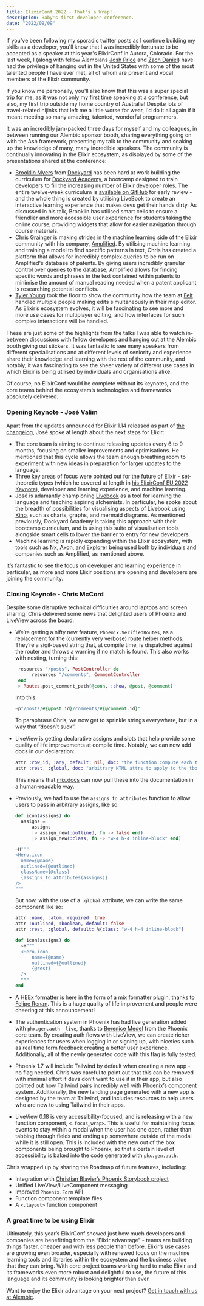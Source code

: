 ```yaml
---
title: ElixirConf 2022 - That's a Wrap!
description: Baby's first developer conference.
date: "2022/09/09"
---
```


If you've been following my sporadic twitter posts as I continue building my skills as a developer, you'll know that I was incredibly fortunate to be accepted as a speaker at this year's ElixirConf in Aurora, Colorado. For the last week, I (along with fellow Alembians [Josh Price](https://twitter.com/joshprice) and [Zach Daniel](https://twitter.com/ZachSDaniel1)) have had the privilege of hanging out in the United States with some of the most talented people I have ever met, all of whom are present and vocal members of the Elixir community.

If you know me personally, you'll also know that this was a super special trip for me, as it was not only my first time speaking at a conference, but also, my first trip outside my home country of Australia! Despite lots of travel-related hijinks that left me a little worse for wear, I'd do it all again if it meant meeting so many amazing, talented, wonderful programmers.

It was an incredibly jam-packed three days for myself and my colleagues, in between running our Alembic sponsor booth, sharing everything going on with the Ash framework, presenting my talk to the community and soaking up the knowledge of many, many incredible speakers. The community is continually innovating in the Elixir ecosystem, as displayed by some of the presentations shared at the conference:

- [Brooklin Myers](https://twitter.com/BrooklinJMyers) from [Dockyard](https://dockyard.com/) has been hard at work building the curriculum for [Dockyard Academy](https://academy.dockyard.com/), a bootcamp designed to train developers to fill the increasing number of Elixir developer roles. The entire twelve-week curriculum is [available on GitHub](https://github.com/DockYard-Academy) for early review - and the whole thing is created by utilising LiveBook to create an interactive learning experience that makes devs get their hands dirty. As discussed in his talk, Brooklin has utilised smart cells to ensure a friendlier and more accessible user experience for students taking the online course, providing widgets that allow for easier navigation through course materials.
- [Chris Grainger](https://twitter.com/cigrainger) is making strides in the machine learning side of the Elixir community with his company, [Amplified](https://www.amplified.ai/). By utilising machine learning and training a model to find specific patterns in text, Chris has created a platform that allows for incredibly complex queries to be run on Amplified's database of patents. By giving users incredibly granular control over queries to the database, Amplified allows for finding specific words and phrases in the text contained within patents to minimise the amount of manual reading needed when a patent applicant is researching potential conflicts.
- [Tyler Young](https://twitter.com/TylerAYoung) took the floor to show the community how the team at [Felt](https://felt.com/) handled multiple people making edits simultaneously in their map editor. As Elixir’s ecosystem evolves, it will be fascinating to see more and more use cases for multiplayer editing, and how interfaces for such complex interactions will be handled.

These are just some of the highlights from the talks I was able to watch in-between discussions with fellow developers and hanging out at the Alembic booth giving out stickers. It was fantastic to see many speakers from different specialisations and at different levels of seniority and experience share their knowledge and learning with the rest of the community, and notably, it was fascinating to see the sheer variety of different use cases in which Elixir is being utilised by individuals and organisations alike.

Of course, no ElixirConf would be complete without its keynotes, and the core teams behind the ecosystem’s technologies and frameworks absolutely delivered.

### Opening Keynote - José Valim

Apart from the updates announced for Elixir 1.14 released as part of [the changelog](https://github.com/elixir-lang/elixir/blob/v1.14/CHANGELOG.md), José spoke at length about the next steps for Elixir:

- The core team is aiming to continue releasing updates every 6 to 9 months, focusing on smaller improvements and optimisations. He mentioned that this cycle allows the team enough breathing room to experiment with new ideas in preparation for larger updates to the language.
- Three key areas of focus were pointed out for the future of Elixir - set-theoretic types (which he covered at length in [his ElixirConf EU 2022 Keynote](https://www.youtube.com/watch?v=Jf5Hsa1KOc8)), developer and learning experience, and machine learning.
- José is adamantly championing [Livebook](https://livebook.dev/) as a tool for learning the language and teaching aspiring alchemists. In particular, he spoke about the breadth of possibilities for visualising aspects of Livebook using [Kino](https://github.com/livebook-dev/kino), such as charts, graphs, and mermaid diagrams. As mentioned previously, Dockyard Academy is taking this approach with their bootcamp curriculum, and is using this suite of visualisation tools alongside smart cells to lower the barrier to entry for new developers.
- Machine learning is rapidly expanding within the Elixir ecosystem, with tools such as [Nx](https://github.com/elixir-nx/nx), [Axon](https://github.com/elixir-nx/axon), and [Explorer](https://github.com/elixir-nx/explorer) being used both by individuals and companies such as Amplified, as mentioned above.

It’s fantastic to see the focus on developer and learning experience in particular, as more and more Elixir positions are opening and developers are joining the community.

### Closing Keynote - Chris McCord

Despite some disruptive technical difficulties around laptops and screen sharing, Chris delivered some news that delighted users of Phoenix and LiveView across the board:

- We’re getting a nifty new feature, `Phoenix.VerifiedRoutes`, as a replacement for the (currently very verbose) route helper methods. They’re a sigil-based string that, at compile time, is dispatched against the router and throws a warning if no match is found. This also works with nesting, turning this:
  ```elixir
   resources "/posts", PostController do
  		resources "/comments", CommentController
   end
   > Routes.post_comment_path(@conn, :show, @post, @comment)
  ```
  Into this:
  ```elixir
  ~p"/posts/#{@post.id}/comments/#{@comment.id}"
  ```
  To paraphrase Chris, we now get to sprinkle strings everywhere, but in a way that “doesn’t suck”.
- LiveView is getting declarative assigns and slots that help provide some quality of life improvements at compile time. Notably, we can now add docs in our declaration:
  ```elixir
  attr :row_id, :any, default: nil, doc: "the function compute each tr id"
  attr :rest, :global, doc: "arbitrary HTML attrs to apply to the tbody"
  ```
  This means that [mix.docs](http://mix.docs) can now pull these into the documentation in a human-readable way.
- Previously, we had to use the `assigns_to_attributes` function to allow users to pass in arbitrary assigns, like so:

  ```elixir
  def icon(assigns) do
  	assigns =
  		assigns
  		|> assign_new(:outlined, fn -> false end)
  		|> assign_new(:class, fn -> "w-4 h-4 inline-block" end)

  ~H"""
  <Hero.icon
  	name={@name}
  	outlined={@outlined}
  	className={@class}
  	{assigns_to_attributes(assigns)}
  />
  """
  ```

  But now, with the use of a `:global` attribute, we can write the same component like so:

  ```elixir
  attr :name, :atom, required: true
  attr :outlined, :boolean, default: false
  attr :rest, :global, default: %{class: "w-4 h-4 inline-block"}

  def icon(assigns) do
  	~H"""
  	<Hero.icon
  		name={@name}
  		outlined={@outlined}
  		{@rest}
  	/>
  	"""
  end
  ```

- A HEEx formatter is here in the form of a mix formatter plugin, thanks to [Felipe Renan](https://github.com/feliperenan). This is a huge quality of life improvement and people were cheering at this announcement!
- The authentication system in Phoenix has had live generation added with `phx.gen.auth -live`, thanks to [Berenice Medel](https://github.com/bemesa21) from the Phoenix core team. By creating auth flows with LiveView, we can create richer experiences for users when logging in or signing up, with niceties such as real time form feedback creating a better user experience. Additionally, all of the newly generated code with this flag is fully tested.
- Phoenix 1.7 will include Tailwind by default when creating a new app - no flag needed. Chris was careful to point out that this can be removed with minimal effort if devs don’t want to use it in their app, but also pointed out how Tailwind pairs incredibly well with Phoenix’s component system. Additionally, the new landing page generated with a new app is designed by the team at Tailwind, and includes resources to help users who are new to using Tailwind in their apps.
- LiveView 0.18 is very accessibility-focused, and is releasing with a new function component, `<.focus_wrap>`. This is useful for maintaining focus events to stay within a modal when the user has one open, rather than tabbing through fields and ending up somewhere outside of the modal while it is still open. This is included with the new out of the box components being brought to Phoenix, so that a certain level of accessibility is baked into the code generated with `phx.gen.auth`.

Chris wrapped up by sharing the Roadmap of future features, including:

- Integration with [Christian Blavier’s Phoenix Storybook project](https://github.com/phenixdigital/phx_live_storybook)
- Unified LiveView/LiveComponent messaging
- Improved `Phoenix.Form` API
- Function component template files
- A `<.layout>` function component

### A great time to be using Elixir

Ultimately, this year’s ElixirConf showed just how much developers and companies are benefitting from the “Elixir advantage” - teams are building things faster, cheaper and with less people than before. Elixir’s use cases are growing even broader, especially with renewed focus on the machine learning tools and libraries within the ecosystem and the business value that they can bring. With core project teams working hard to make Elixir and its frameworks even more robust and delightful to use, the future of this language and its community is looking brighter than ever.

Want to enjoy the Elixir advantage on your next project? [Get in touch with us at Alembic](https://alembic.com.au/contact).
